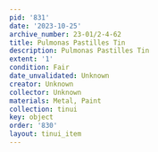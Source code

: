```yaml
---
pid: '831'
date: '2023-10-25'
archive_number: 23-01/2-4-62
title: Pulmonas Pastilles Tin
description: Pulmonas Pastilles Tin
extent: '1'
condition: Fair
date_unvalidated: Unknown
creator: Unknown
collector: Unknown
materials: Metal, Paint
collection: tinui
key: object
order: '830'
layout: tinui_item
---
```

